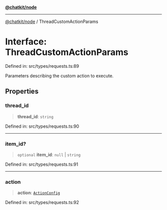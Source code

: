 [**@chatkit/node**](../README.md)

***

[@chatkit/node](../README.md) / ThreadCustomActionParams

# Interface: ThreadCustomActionParams

Defined in: src/types/requests.ts:89

Parameters describing the custom action to execute.

## Properties

### thread\_id

> **thread\_id**: `string`

Defined in: src/types/requests.ts:90

***

### item\_id?

> `optional` **item\_id**: `null` \| `string`

Defined in: src/types/requests.ts:91

***

### action

> **action**: [`ActionConfig`](ActionConfig.md)

Defined in: src/types/requests.ts:92

